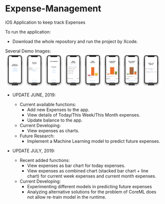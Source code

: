 # Expense-Management
iOS Application to keep track Expenses

To run the application:
- Download the whole repository and run the project by Xcode.

Several Demo Images:
![Demo Images](https://github.com/quocthai9120/Expense-Management/blob/master/Demo%20Images/0%20-%20Merged.png)

* UPDATE JUNE, 2019: 
  - Current available functions:
    + Add new Expenses to the app.
    + View details of Today/This Week/This Month expenses.
    + Update balance to the app.
  - Current Developing:
    + View expenses as charts.
  - Future Research:
    + Implement a Machine Learning model to predict future expenses.

* UPDATE JULY, 2019:
  - Recent added functions:
    + View expenses as bar chart for today expenses.
    + View expenses as combined chart (stacked bar chart + line chart) for current week expenses and current month expenses.
  - Current Developing:
    + Experimenting different models in predicting future expenses
    + Analyzing alternative solutions for the problem of CoreML does not allow re-train model in the runtime.
